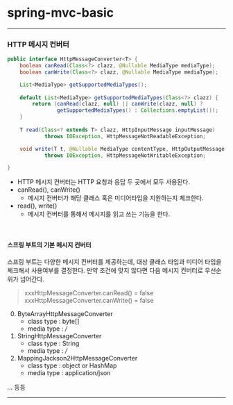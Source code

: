 # spring-mvc-basic

---

### HTTP 메시지 컨버터

````java
public interface HttpMessageConverter<T> {
	boolean canRead(Class<?> clazz, @Nullable MediaType mediaType);
	boolean canWrite(Class<?> clazz, @Nullable MediaType mediaType);

	List<MediaType> getSupportedMediaTypes();
    
	default List<MediaType> getSupportedMediaTypes(Class<?> clazz) {
		return (canRead(clazz, null) || canWrite(clazz, null) ?
				getSupportedMediaTypes() : Collections.emptyList());
	}
    
	T read(Class<? extends T> clazz, HttpInputMessage inputMessage) 
            throws IOException, HttpMessageNotReadableException;

	void write(T t, @Nullable MediaType contentType, HttpOutputMessage outputMessage) 
            throws IOException, HttpMessageNotWritableException;

}

````

- HTTP 메시지 컨버터는 HTTP 요청과 응답 두 곳에서 모두 사용된다.
- canRead(), canWrite()
  - 메시지 컨버터가 해당 클래스 혹은 미디어타입을 지원하는지 체크한다.
- read(), write() 
  - 메시지 컨버터를 통해서 메시지를 읽고 쓰는 기능을 한다.
  
<br>

#### 스프링 부트의 기본 메시지 컨버터

스프링 부트는 다양한 메시지 컨버터를 제공하는데, 대상 클래스 타입과 미디어 타입을 체크해서 사용여부를 결정한다. 만약 조건에 맞지 않다면 다음 메시지 컨버터로 우선순위가 넘어간다.

> xxxHttpMessageConverter.canRead() = false   
> xxxHttpMessageConverter.canWrite() = false

0. ByteArrayHttpMessageConverter 
   - class type : byte[]
   - media type : */*
1. StringHttpMessageConverter
   - class type : String
   - media type : */*
2. MappingJackson2HttpMessageConverter
   - class type : object or HashMap
   - media type : application/json

... 등등


---